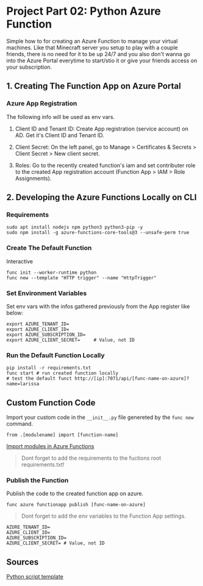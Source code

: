 # Project Part 02: Python Azure Function

Simple how to for creating an Azure Function to manage your virtual machines. Like that Minecraft server you setup to play with a couple friends, there is no need for it to be up 24/7 and you also don't wanna go into the Azure Portal everytime to start/stio it or give your friends access on your subscription.

## 1. Creating The Function App on Azure Portal

### Azure App Registration

The following info will be used as env vars.

1. Client ID and Tenant ID: Create App registration (service account) on AD. Get it's Client ID and Tenant ID.

2. Client Secret: On the left panel, go to Manage > Certificates & Secrets > Client Secret > New client secret. 

4. Roles: Go to the recently created function's iam and set contributer role to the created App registration account (Function App > IAM > Role Assignments).

## 2. Developing the Azure Functions Locally on CLI

### Requirements

~~~~
sudo apt install nodejs npm python3 python3-pip -y
sudo npm install -g azure-functions-core-tools@3 --unsafe-perm true
~~~~

### Create The Default Function

Interactive

~~~~
func init --worker-runtime python
func new --template "HTTP trigger" --name "HttpTrigger"
~~~~

### Set Environment Variables

Set env vars with the infos gathered previously from the App register like below:

~~~~
export AZURE_TENANT_ID=
export AZURE_CLIENT_ID=
export AZURE_SUBSCRIPTION_ID=
export AZURE_CLIENT_SECRET=     # Value, not ID
~~~~

### Run the Default Function Locally

~~~~
pip install -r requirements.txt
func start # run created function locally
# test the default funct http://[ip]:7071/api/[func-name-on-azure]?name=larissa
~~~~

## Custom Function Code

Import your custom code in the ``__init__.py`` file genereted by the ``func new`` command.

~~~~
from .[modulename] import [function-name]
~~~~

[Import modules in Azure Functions](https://youtu.be/b2iSGT29CDk?t=1093)

> Dont forget to add the requirements to the fuctions root requirements.txt!

### Publish the Function 

Publish the code to the created function app on azure.

~~~~
func azure functionapp publish [func-name-on-azure]
~~~~

> Dont forget to add the env variables to the Function App settings.

~~~~
AZURE_TENANT_ID=
AZURE_CLIENT_ID=
AZURE_SUBSCRIPTION_ID=
AZURE_CLIENT_SECRET= # Value, not ID
~~~~

## Sources
[Python script template](https://github.com/Azure-Samples/virtual-machines-python-manage)